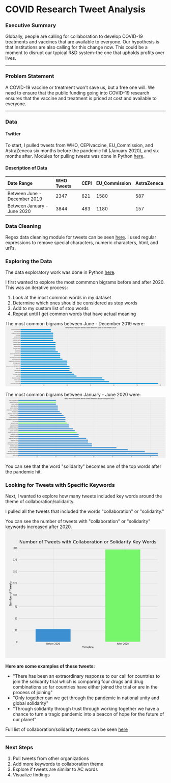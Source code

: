 # COVID Research Tweet Analysis

### Executive Summary

Globally, people are calling for collaboration to develop COVID-19 treatments and vaccines that are available to everyone. Our hypothesis is that institutions are also calling for this change now. This could be a moment to disrupt our typical R&D system–the one that upholds profits over lives. 


---

### Problem Statement
A COVID-19 vaccine or treatment won't save us, but a free one will. We need to ensure that the public funding going into COVID-19 research ensures that the vaccine and treatment is priced at cost and available to everyone.

---

### Data


#### Twitter
To start, I pulled tweets from WHO, CEPIvaccine, EU_Commission, and AstraZeneca six months before the pandemic hit (January 2020), and six months after. Modules for pulling tweets was done in Python [here](./src/scraper/tweet_scraper.py).

#### Description of Data


|Date Range|WHO Tweets|CEPI|EU_Commission|AstraZeneca|
|:---|:---|:---|:---|:---|
|Between June - December 2019|2347|621|1580|587|
|Between January - June 2020|3844|483|1180|157|


### Data Cleaning


Regex data cleaning module for tweets can be seen [here](./src/scraper/words.py). I used regular expressions to remove special characters, numeric characters, html, and url's.

### Exploring the Data

The data exploratory work was done in Python [here](./code/002_EDA.ipynb).


I first wanted to explore the most commmon bigrams before and after 2020. This was an iterative process:

1. Look at the most common words in my dataset
2. Determine which ones should be considered as stop words
3. Add to my custom list of stop words
4. Repeat until I get common words that have actual meaning

The most common bigrams between June - December 2019 were:
![Top bigrams 2019](./plots/who_top_words_2019.png)

The most common bigrams between January - June 2020 were:
![Top bigrams 2019](./plots/who_top_words_2020.png)

You can see that the word "solidarity" becomes one of the top words after the pandemic hit.

### Looking for Tweets with Specific Keywords

Next, I wanted to explore how many tweets included key words around the theme of collaboration/solidarity.

I pulled all the tweets that included the words "collaboration" or "solidarity."

You can see the number of tweets with "collaboration" or "solidarity" keywords increased after 2020.
![Keywords](./plots/keyword_tweets.png)

**Here are some examples of these tweets:**
- "There has been an extraordinary response to our call for countries to join the solidarity trial which is comparing four drugs and drug combinations so far countries have either joined the trial or are in the process of joining"
- "Only together can we get through the pandemic in national unity and global solidarity"
- "Through solidarity through trust through working together we have a chance to turn a tragic pandemic into a beacon of hope for the future of our planet"

Full list of collaboration/solidarity tweets can be seen [here](./data/who_collab_tweets.csv)


---

### Next Steps

1. Pull tweets from other organizations
2. Add more keywords to collaboration theme
3. Explore if tweets are similar to AC words
4. Visualize findings